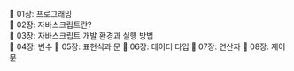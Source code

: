 📖 01장: 프로그래밍  
📖 02장: 자바스크립트란?  
📖 03장: 자바스크립트 개발 환경과 실행 방법  
📖 04장: 변수
📖 05장: 표현식과 문
📖 06장: 데이터 타입
📖 07장: 연산자
📖 08장: 제어문

